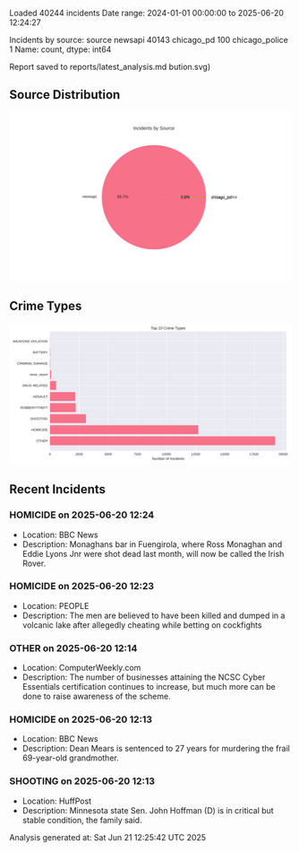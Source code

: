 
Loaded 40244 incidents
Date range: 2024-01-01 00:00:00 to 2025-06-20 12:24:27

Incidents by source:
source
newsapi           40143
chicago_pd          100
chicago_police        1
Name: count, dtype: int64

Report saved to reports/latest_analysis.md
bution.svg)

## Source Distribution
![Source Distribution](images/source_distribution.svg)

## Crime Types
![Crime Types](images/crime_types.svg)

## Recent Incidents

### HOMICIDE on 2025-06-20 12:24
- Location: BBC News
- Description: Monaghans bar in Fuengirola, where Ross Monaghan and Eddie Lyons Jnr were shot dead last month, will now be called the Irish Rover.


### HOMICIDE on 2025-06-20 12:23
- Location: PEOPLE
- Description: The men are believed to have been killed and dumped in a volcanic lake after allegedly cheating while betting on cockfights


### OTHER on 2025-06-20 12:14
- Location: ComputerWeekly.com
- Description: The number of businesses attaining the NCSC Cyber Essentials certification continues to increase, but much more can be done to raise awareness of the scheme.


### HOMICIDE on 2025-06-20 12:13
- Location: BBC News
- Description: Dean Mears is sentenced to 27 years for murdering the frail 69-year-old grandmother.


### SHOOTING on 2025-06-20 12:13
- Location: HuffPost
- Description: Minnesota state Sen. John Hoffman (D) is in critical but stable condition, the family said.

Analysis generated at: Sat Jun 21 12:25:42 UTC 2025
